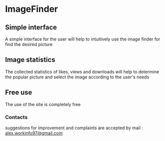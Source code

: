 # ImageFinder

## Simple interface

A simple interface for the user will help to intuitively use the image finder for find the desired
picture

## Image statistics

The collected statistics of likes, views and downloads will help to determine the popular picture
and select the image according to the user's needs

## Free use

The use of the site is completely free

### Contacts

suggestions for improvement and complaints are accepted by mail : alex.workinfo97@gmail.com
